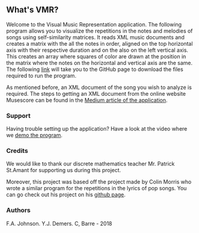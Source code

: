 ## What's VMR?

Welcome to the Visual Music Representation application. The following program allows you to visualize the repetitions in the notes and melodies of songs using self-similarity matrices. It reads XML music documents and creates a matrix with the all the notes in order, aligned on the top horizontal axis with their respective duration and on the also on the left vertical axis. This creates an array where squares of color are drawn at the position in the matrix where the notes on the horizontal and vertical axis are the same. The following [link](https://github.com/yaeldemers/Visual-Music-Representation) will take you to the GitHub page to download the files required to run the program. 

As mentioned before, an XML document of the song you wish to analyze is required. The steps to getting an XML document from the online website Musescore can be found in the [Medium article of the application]().


### Support

Having trouble setting up the application? Have a look at the video where we [demo the program]().

### Credits
We would like to thank our discrete mathematics teacher Mr. Patrick St.Amant for supporting us during this project.

Moreover, this project was based off the project made by Colin Morris who wrote a similar program for the repetitions in the lyrics of pop songs. You can go check out his project on his [github page](https://colinmorris.github.io/SongSim/#/gallery).

### Authors
F.A. Johnson. Y.J. Demers. C, Barre - 2018
